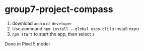 # group7-project-compass


1. download ```android developer```
2. Use command ```npm install --global expo-cli``` to install expo
3. ```npm start``` to start the app, then select ```a```

Done in Pixel 5 model
